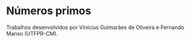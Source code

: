 # Números primos
<p>Trabalhos desenvolvidos por Vinícius Guimarães de Oliveira e Fernando Manso (UTFPR-CM).</p>
